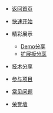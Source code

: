<!-- _navbar.md -->

* [返回首页](https://art-pi.gitee.io/website)


* [快速开始](development/ART-Pi_开发手册.md)


* 精彩展示
  - [Demo分享](../sharing-platform/Show_demo.md)
  - [扩展板分享](../sharing-platform/Expansion_board.md)


* [技术分享](tutorial/README.md)


* [参与项目](tutorial/share-guide.md)


* [常见问题](development/ART-Pi_常见问题解答.md)


* [荣誉墙](honor_wall/ART-Pi_荣誉墙.md)
